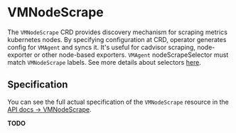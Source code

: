 # VMNodeScrape

The `VMNodeScrape` CRD provides discovery mechanism for scraping metrics kubernetes nodes.
By specifying configuration at CRD, operator generates config for `VMAgent` and syncs it. It's useful for cadvisor scraping,
node-exporter or other node-based exporters. `VMAgent` nodeScrapeSelector must match `VMNodeScrape` labels.
See more details about selectors [here](https://docs.victoriametrics.com/operator/quick-start.html#object-selectors).

## Specification

You can see the full actual specification of the `VMNodeScrape` resource in
the [API docs -> VMNodeScrape](https://docs.victoriametrics.com/operator/api.html#vmnodescrape).

**TODO**
